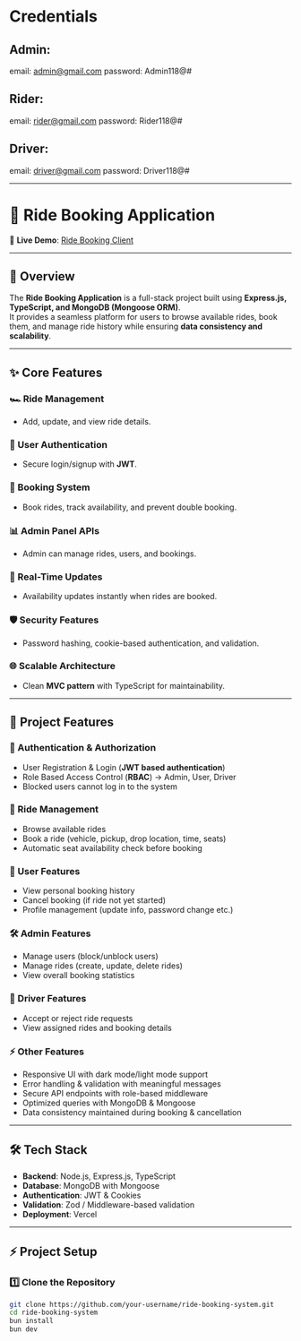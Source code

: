 # Credentials

## Admin:

email: admin@gmail.com
password: Admin118@#

## Rider:

email: rider@gmail.com
password: Rider118@#

## Driver:

email: driver@gmail.com
password: Driver118@#

---

# 🚖 Ride Booking Application

🔗 **Live Demo**: [Ride Booking Client](https://ride-booking-client.vercel.app/)

---

## 📌 Overview

The **Ride Booking Application** is a full-stack project built using **Express.js, TypeScript, and MongoDB (Mongoose ORM)**.  
It provides a seamless platform for users to browse available rides, book them, and manage ride history while ensuring **data consistency and scalability**.

---

## ✨ Core Features

### 🏎️ Ride Management

- Add, update, and view ride details.

### 👤 User Authentication

- Secure login/signup with **JWT**.

### 📅 Booking System

- Book rides, track availability, and prevent double booking.

### 📊 Admin Panel APIs

- Admin can manage rides, users, and bookings.

### 🔄 Real-Time Updates

- Availability updates instantly when rides are booked.

### 🛡️ Security Features

- Password hashing, cookie-based authentication, and validation.

### 🌐 Scalable Architecture

- Clean **MVC pattern** with TypeScript for maintainability.

---

## 🚗 Project Features

### 🔐 Authentication & Authorization

- User Registration & Login (**JWT based authentication**)
- Role Based Access Control (**RBAC**) → Admin, User, Driver
- Blocked users cannot log in to the system

### 📖 Ride Management

- Browse available rides
- Book a ride (vehicle, pickup, drop location, time, seats)
- Automatic seat availability check before booking

### 👤 User Features

- View personal booking history
- Cancel booking (if ride not yet started)
- Profile management (update info, password change etc.)

### 🛠️ Admin Features

- Manage users (block/unblock users)
- Manage rides (create, update, delete rides)
- View overall booking statistics

### 🚕 Driver Features

- Accept or reject ride requests
- View assigned rides and booking details

### ⚡ Other Features

- Responsive UI with dark mode/light mode support
- Error handling & validation with meaningful messages
- Secure API endpoints with role-based middleware
- Optimized queries with MongoDB & Mongoose
- Data consistency maintained during booking & cancellation

---

## 🛠️ Tech Stack

- **Backend**: Node.js, Express.js, TypeScript
- **Database**: MongoDB with Mongoose
- **Authentication**: JWT & Cookies
- **Validation**: Zod / Middleware-based validation
- **Deployment**: Vercel

---

## ⚡ Project Setup

### 1️⃣ Clone the Repository

```bash
git clone https://github.com/your-username/ride-booking-system.git
cd ride-booking-system
bun install
bun dev
```
